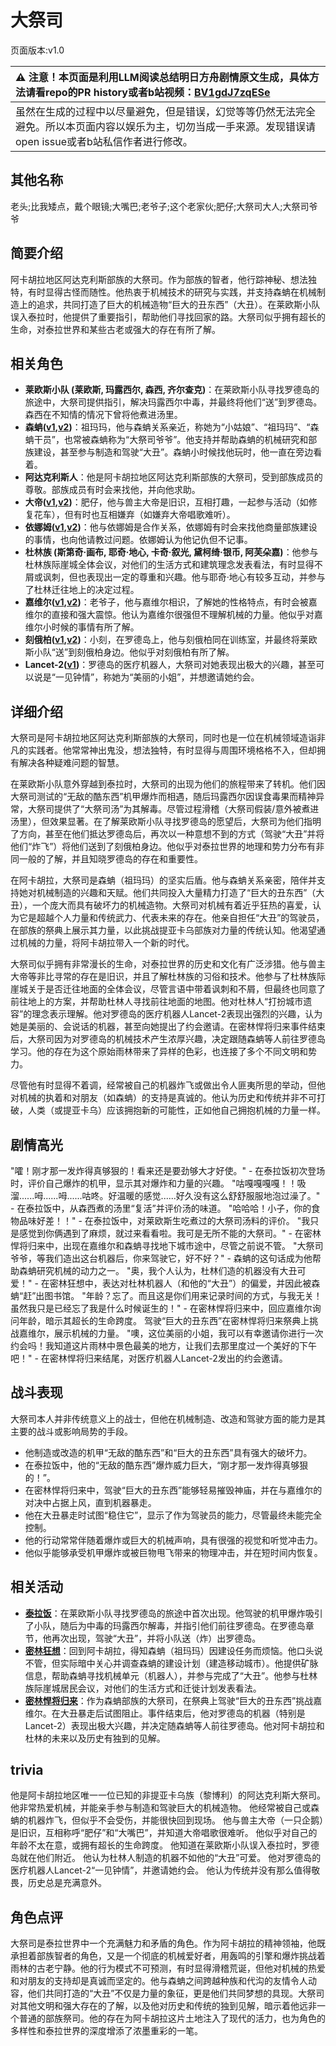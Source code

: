# 大祭司
页面版本:v1.0
 

| :warning: 注意！本页面是利用LLM阅读总结明日方舟剧情原文生成，具体方法请看repo的PR history或者b站视频：[BV1gdJ7zqESe](https://www.bilibili.com/video/BV1gdJ7zqESe/)         |
|:----------------------------|
| 虽然在生成的过程中以尽量避免，但是错误，幻觉等等仍然无法完全避免。所以本页面内容以娱乐为主，切勿当成一手来源。发现错误请open issue或者b站私信作者进行修改。|



## 其他名称
老头;比我矮点，戴个眼镜;大嘴巴;老爷子;这个老家伙;肥仔;大祭司大人;大祭司爷爷
## 简要介绍
阿卡胡拉地区阿达克利斯部族的大祭司。作为部族的智者，他行踪神秘、想法独特，有时显得古怪而随性。他热衷于机械技术的研究与实践，并支持森蚺在机械制造上的追求，共同打造了巨大的机械造物“巨大的丑东西”（大丑）。在莱欧斯小队误入泰拉时，他提供了重要指引，帮助他们寻找回家的路。大祭司似乎拥有超长的生命，对泰拉世界和某些古老或强大的存在有所了解。
## 相关角色
-   **莱欧斯小队 (莱欧斯, 玛露西尔, 森西, 齐尔查克)**：在莱欧斯小队寻找罗德岛的旅途中，大祭司提供指引，解决玛露西尔中毒，并最终将他们“送”到罗德岛。森西在不知情的情况下曾将他煮进汤里。
-   **森蚺([v1](char_416_zumama.md),[v2](../char_v3/char_416_zumama.md))**：祖玛玛，他与森蚺关系亲近，称她为“小姑娘”、“祖玛玛”、“森蚺干员”，也常被森蚺称为“大祭司爷爷”。他支持并帮助森蚺的机械研究和部族建设，甚至参与制造和驾驶“大丑”。森蚺小时候找他玩时，他一直在旁边看着。
-   **阿达克利斯人**：他是阿卡胡拉地区阿达克利斯部族的大祭司，受到部族成员的尊敬。部族成员有时会来找他，并向他求助。
-   **大帝([v1](extended_char_da_di.md),[v2](../char_v3/extended_char_da_di.md))**：肥仔，他与兽主大帝是旧识，互相打趣，一起参与活动（如修复花车），但有时也互相嫌弃（如嫌弃大帝唱歌难听）。
-   **依娜姆([v1](extended_char_yi_na_mu.md),[v2](../char_v3/extended_char_yi_na_mu.md))**：他与依娜姆是合作关系，依娜姆有时会来找他商量部族建设的事情，也向他请教过问题。依娜姆认为他记仇但不记事。
-   **杜林族 (斯第奇·画布, 耶奇·地心, 卡奇·叙光, 黛柯绮·银币, 阿芙朵嘉)**：他参与杜林族际崖城全体会议，对他们的生活方式和建筑理念发表看法，有时显得不屑或讽刺，但也表现出一定的尊重和兴趣。他与耶奇·地心有较多互动，并参与了杜林迁往地上的决定过程。
-   **嘉维尔([v1](char_187_ccheal.md),[v2](../char_v3/char_187_ccheal.md))**：老爷子，他与嘉维尔相识，了解她的性格特点，有时会被嘉维尔的直接和强大震惊。他认为嘉维尔很强但不理解机械的力量。他似乎对嘉维尔小时候的事情有所了解。
-   **刻俄柏([v1](char_2013_cerber.md),[v2](../char_v3/char_2013_cerber.md))**：小刻，在罗德岛上，他与刻俄柏同在训练室，并最终将莱欧斯小队“送”到刻俄柏身边。他似乎对刻俄柏有所了解。
-   **Lancet-2([v1](char_285_medic2.md))**：罗德岛的医疗机器人，大祭司对她表现出极大的兴趣，甚至可以说是“一见钟情”，称她为“美丽的小姐”，并想邀请她约会。
## 详细介绍
大祭司是阿卡胡拉地区阿达克利斯部族的大祭司，同时也是一位在机械领域造诣非凡的实践者。他常常神出鬼没，想法独特，有时显得与周围环境格格不入，但却拥有解决各种疑难问题的智慧。

在莱欧斯小队意外穿越到泰拉时，大祭司的出现为他们的旅程带来了转机。他们因大祭司测试的“无敌的酷东西”机甲爆炸而相遇，随后玛露西尔因误食毒果而精神异常，大祭司提供了“大祭司汤”为其解毒。尽管过程滑稽（大祭司假装/意外被煮进汤里），但效果显著。在了解莱欧斯小队寻找罗德岛的愿望后，大祭司为他们指明了方向，甚至在他们抵达罗德岛后，再次以一种意想不到的方式（驾驶“大丑”并将他们“炸飞”）将他们送到了刻俄柏身边。他似乎对泰拉世界的地理和势力分布有非同一般的了解，并且知晓罗德岛的存在和重要性。

在阿卡胡拉，大祭司是森蚺（祖玛玛）的坚实后盾。他与森蚺关系亲密，陪伴并支持她对机械制造的兴趣和天赋。他们共同投入大量精力打造了“巨大的丑东西”（大丑），一个庞大而具有破坏力的机械造物。大祭司对机械有着近乎狂热的喜爱，认为它是超越个人力量和传统武力、代表未来的存在。他亲自担任“大丑”的驾驶员，在部族的祭典上展示其力量，以此挑战提亚卡乌部族对力量的传统认知。他渴望通过机械的力量，将阿卡胡拉带入一个新的时代。

大祭司似乎拥有非常漫长的生命，对泰拉世界的历史和文化有广泛涉猎。他与兽主大帝等非比寻常的存在是旧识，并且了解杜林族的习俗和技术。他参与了杜林族际崖城关于是否迁往地面的全体会议，尽管言语中带着讽刺和不屑，但最终也同意了前往地上的方案，并帮助杜林人寻找前往地面的地图。他对杜林人“打扮城市遗容”的理念表示理解。他对罗德岛的医疗机器人Lancet-2表现出强烈的兴趣，认为她是美丽的、会说话的机器，甚至向她提出了约会邀请。在密林悍将归来事件结束后，大祭司因为对罗德岛的机械技术产生浓厚兴趣，决定跟随森蚺等人前往罗德岛学习。他的存在为这个原始雨林带来了异样的色彩，也连接了多个不同文明和势力。

尽管他有时显得不着调，经常被自己的机器炸飞或做出令人匪夷所思的举动，但他对机械的执着和对朋友（如森蚺）的支持是真诚的。他认为历史和传统并非不可打破，人类（或提亚卡乌）应该拥抱新的可能性，正如他自己拥抱机械的力量一样。
## 剧情高光
"嚯！刚才那一发炸得真够狠的！看来还是要劲够大才好使。" - 在泰拉饭初次登场时，评价自己爆炸的机甲，显示其对爆炸和力量的兴趣。
"咕嘎嘎嘎嘎！！吸溜......呣......呣......咕咚。好温暖的感觉......好久没有这么舒舒服服地泡过澡了。" - 在泰拉饭中，从森西煮的汤里“复活”并评价汤的味道。
"哈哈哈！小子，你的食物品味好差！！" - 在泰拉饭中，对莱欧斯生吃煮过的大祭司汤料的评价。
"我只是感觉到你俩遇到了麻烦，就过来看看啦。我可是无所不能的大祭司。" - 在密林悍将归来中，出现在嘉维尔和森蚺寻找地下城市途中，尽管之前说不管。
"大祭司爷爷，等我们造出这台机器后，你来驾驶它，好不好？" - 森蚺的这句话成为他帮助森蚺研究机械的动力之一。
"奥，我个人认为，杜林们造的机器没有大丑可爱！" - 在密林狂想中，表达对杜林机器人（和他的“大丑”）的偏爱，并因此被森蚺“赶”出图书馆。
"年龄？忘了。而且这是你们用来记录时间的方式，与我无关！虽然我只是已经忘了我是什么时候诞生的！" - 在密林悍将归来中，回应嘉维尔询问年龄，暗示其超长的生命跨度。
驾驶“巨大的丑东西”在密林悍将归来祭典上挑战嘉维尔，展示机械的力量。
"噢，这位美丽的小姐，我可以有幸邀请你进行一次约会吗！我知道这片雨林中景色最美的地方，让我们去那里度过一个美好的下午吧！" - 在密林悍将归来结尾，对医疗机器人Lancet-2发出的约会邀请。
## 战斗表现
大祭司本人并非传统意义上的战士，但他在机械制造、改造和驾驶方面的能力是其主要的战斗或影响局势的手段。
*   他制造或改造的机甲“无敌的酷东西”和“巨大的丑东西”具有强大的破坏力。
*   在泰拉饭中，他的“无敌的酷东西”爆炸威力巨大，“刚才那一发炸得真够狠的！”。
*   在密林悍将归来中，驾驶“巨大的丑东西”能够轻易摧毁神庙，并在与嘉维尔的对决中占据上风，直到机器暴走。
*   他在大丑暴走时试图“稳住它”，显示了作为驾驶员的能力，尽管最终未能完全控制。
*   他的行动常常伴随着爆炸或巨大的机械声响，具有很强的视觉和听觉冲击力。
*   他似乎能够承受机甲爆炸或被巨物甩飞带来的物理冲击，并在短时间内恢复。
## 相关活动
-   **[泰拉饭](../stories/act36side.md)**：在莱欧斯小队寻找罗德岛的旅途中首次出现。他驾驶的机甲爆炸吸引了小队，随后为中毒的玛露西尔解毒，并指引他们前往罗德岛。在罗德岛章节，他再次出现，驾驶“大丑”，并将小队送（炸）出罗德岛。
-   **[密林狂想](../stories/story_zumama_set_1.md)**：回到阿卡胡拉，得知森蚺（祖玛玛）因建设任务而烦恼。他口头说不管，但实际暗中关心并调查森蚺的建设计划（建造移动城市）。他提供矿脉信息，帮助森蚺寻找机械单元（机器人），并参与完成了“大丑”。他参与杜林族际崖城居民会议，对他们的生活方式和迁徙计划发表看法。
-   **[密林悍将归来](../stories/act12d0.md)**：作为森蚺部族的大祭司，在祭典上驾驶“巨大的丑东西”挑战嘉维尔。在大丑暴走后试图阻止。事件结束后，他对罗德岛的机器（特别是Lancet-2）表现出极大兴趣，并决定随森蚺等人前往罗德岛。他对阿卡胡拉和杜林的未来以及历史有独到的见解。
## trivia
他是阿卡胡拉地区唯一一位已知的非提亚卡乌族（黎博利）的阿达克利斯大祭司。
他非常热爱机械，并能亲手参与制造和驾驶巨大的机械造物。
他经常被自己或森蚺的机器炸飞，但似乎不会受伤，并能很快回到现场。
他与兽主大帝（一只企鹅）是旧识，互相称呼“肥仔”和“大嘴巴”，并知道大帝唱歌很难听。
他似乎对自己的年龄不太在意，或拥有超长的生命跨度。
他知道在莱欧斯小队误入泰拉时，罗德岛就在他们附近。
他认为杜林人制造的机器不如他的“大丑”可爱。
他对罗德岛的医疗机器人Lancet-2“一见钟情”，并邀请她约会。
他认为传统并没有那么值得敬畏，历史总是充满意外。
## 角色点评
大祭司是泰拉世界中一个充满魅力和矛盾的角色。作为阿卡胡拉的精神领袖，他既承担着部族智者的角色，又是一个彻底的机械爱好者，用轰鸣的引擎和爆炸挑战着雨林的古老宁静。他的行为模式不可预测，有时显得滑稽荒诞，但他对机械的热爱和对朋友的支持却是真诚而坚定的。他与森蚺之间跨越种族和代沟的友情令人动容，他们共同打造的“大丑”不仅是力量的象征，更是他们共同梦想的具现。大祭司对其他文明和强大存在的了解，以及他对历史和传统的独到见解，暗示着他远非一个普通的部族祭司。他的存在为阿卡胡拉这片土地注入了现代的活力，也为角色的多样性和泰拉世界的深度增添了浓墨重彩的一笔。